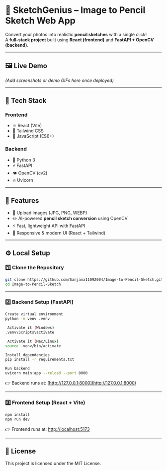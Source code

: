 # 🎨 SketchGenius – Image to Pencil Sketch Web App

Convert your photos into realistic **pencil sketches** with a single click!  
A **full-stack project** built using **React (frontend)** and **FastAPI + OpenCV (backend)**.

---

## 🖼️ Live Demo

*(Add screenshots or demo GIFs here once deployed)*

---

## 🚀 Tech Stack

### Frontend

- ⚛️ React (Vite)
- 🎨 Tailwind CSS
- 📜 JavaScript (ES6+)

### Backend

- 🐍 Python 3
- ⚡ FastAPI
- 👁️ OpenCV (cv2)
- 🔥 Uvicorn

---

## 📸 Features

- 📂 Upload images (JPG, PNG, WEBP)
- ✏️ AI-powered **pencil sketch conversion** using OpenCV
- ⚡ Fast, lightweight API with FastAPI
- 📱 Responsive & modern UI (React + Tailwind)

---

## ⚙️ Local Setup

### 1️⃣ Clone the Repository

```bash
git clone https://github.com/Sanjana11092004/Image-to-Pencil-Sketch.git
cd Image-to-Pencil-Sketch
```
---

### 2️⃣ Backend Setup (FastAPI)

```bash
Create virtual environment
python -m venv .venv

 Activate it (Windows)
.venv\Scripts\activate

 Activate it (Mac/Linux)
source .venv/bin/activate

Install dependencies
pip install -r requirements.txt

Run backend
uvicorn main:app --reload --port 8000
```

👉 Backend runs at: [http://127.0.0.1:8000](http://127.0.0.1:8000)

---

### 3️⃣ Frontend Setup (React + Vite)

```bash
npm install
npm run dev
```

👉 Frontend runs at: [http://localhost:5173](http://localhost:5173)

---

## 📜 License

This project is licensed under the MIT License.


